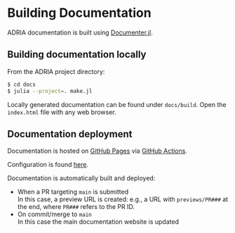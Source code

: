 # Building Documentation

ADRIA documentation is built using [Documenter.jl](https://github.com/JuliaDocs/Documenter.jl).


## Building documentation locally

From the ADRIA project directory:

```bash
$ cd docs
$ julia --project=. make.jl
```

Locally generated documentation can be found under `docs/build`. Open the `index.html` file with any web browser.


## Documentation deployment

Documentation is hosted on [GitHub Pages](https://pages.github.com/) via [GitHub Actions](https://github.com/features/actions).

Configuration is found [here](https://github.com/open-AIMS/ADRIA.jl/blob/main/.github/workflows/documentation.yml).

Documentation is automatically built and deployed:

- When a PR targeting `main` is submitted  
  In this case, a preview URL is created: e.g., a URL with `previews/PR###` at the end, where `PR###` refers to the PR ID.
- On commit/merge to `main`  
  In this case the main documentation website is updated
